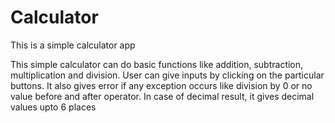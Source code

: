 # Calculator

This is a simple calculator app

This simple calculator can do basic functions like addition, subtraction, multiplication and division.
User can give inputs by clicking on the particular buttons.
It also gives error if any exception occurs like division by 0 or no value before and after operator.
In case of decimal result, it gives decimal values upto 6 places
